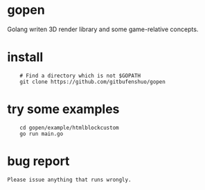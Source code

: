 # gopen
Golang writen 3D render library and some game-relative concepts.

# install

```
    # Find a directory which is not $GOPATH
    git clone https://github.com/gitbufenshuo/gopen
```

# try some examples

```
    cd gopen/example/htmlblockcustom
    go run main.go
```

# bug report
    Please issue anything that runs wrongly.